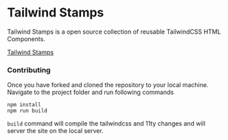 # Tailwind Stamps
Tailwind Stamps is a open source collection of reusable TailwindCSS HTML Components. 

[Tailwind Stamps](https://tailwindcss.5balloons.info) 

### Contributing

Once you have forked and cloned the repository to your local machine. Navigate to the project folder and run following commands

```
npm install
npm run build
```

`build` command will compile the tailwindcss and 11ty changes and will server the site on the local server.  
